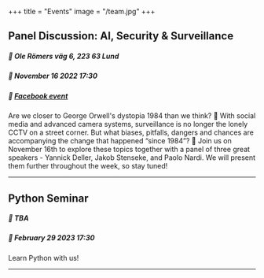 +++
title = "Events"
image = "/team.jpg"
+++

## Panel Discussion: AI, Security & Surveillance
##### :round_pushpin: **Ole Römers väg 6, 223 63 Lund**
##### :date: **November 16 2022 17:30**
##### :link: [Facebook event](https://fb.me/e/2LeSA3rPP)

Are we closer to George Orwell's dystopia 1984 than we think? 👀
With social media and advanced camera systems, surveillance is no longer the lonely CCTV on a street corner. But what biases, pitfalls, dangers and chances are accompanying the change that happened “since 1984”?
📣 Join us on November 16th to explore these topics together with a panel of three great speakers - Yannick Deller, Jakob Stenseke, and Paolo Nardi. We will present them further throughout the week, so stay tuned!

---

## Python Seminar
##### :round_pushpin: **TBA**
##### :date: **February 29 2023 17:30**
Learn Python with us!

---

